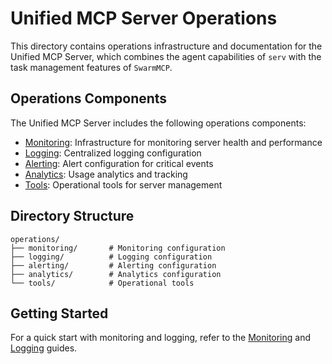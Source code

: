 # Unified MCP Server Operations

This directory contains operations infrastructure and documentation for the Unified MCP Server, which combines the agent capabilities of `serv` with the task management features of `SwarmMCP`.

## Operations Components

The Unified MCP Server includes the following operations components:

- [Monitoring](./monitoring/README.md): Infrastructure for monitoring server health and performance
- [Logging](./logging/README.md): Centralized logging configuration
- [Alerting](./alerting/README.md): Alert configuration for critical events
- [Analytics](./analytics/README.md): Usage analytics and tracking
- [Tools](./tools/README.md): Operational tools for server management

## Directory Structure

```
operations/
├── monitoring/       # Monitoring configuration
├── logging/          # Logging configuration
├── alerting/         # Alerting configuration
├── analytics/        # Analytics configuration
└── tools/            # Operational tools
```

## Getting Started

For a quick start with monitoring and logging, refer to the [Monitoring](./monitoring/README.md) and [Logging](./logging/README.md) guides.

